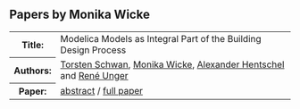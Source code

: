 ## Papers by Monika Wicke
<table><tr><th>Title:</th>
<td>Modelica Models as Integral Part of the Building Design Process</td>
</tr>
<tr><th>Authors:</th>
<td>
<a href="/proceedings/authors/TorstenSchwan">Torsten Schwan</a>, <a href="/proceedings/authors/MonikaWicke">Monika Wicke</a>, <a href="/proceedings/authors/AlexanderHentschel">Alexander Hentschel</a> and <a href="/proceedings/authors/ReneUnger">René Unger</a></td>
</tr>
<tr><th>Paper:</th>
<td><a href="/abstracts/abstract_5A_4">abstract</a> / <a href="/proceedings/papers/Modelica2021session5A_paper4.pdf">full paper</a></td>
</tr>
</table><br>
